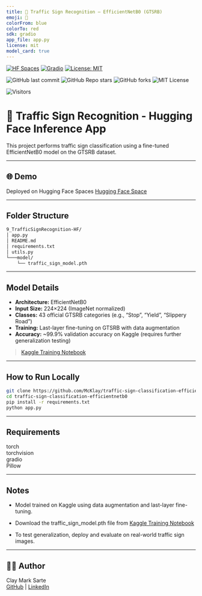 ```yaml
---
title: 🚦 Traffic Sign Recognition – EfficientNetB0 (GTSRB)
emoji: 🚗
colorFrom: blue
colorTo: red
sdk: gradio
app_file: app.py
license: mit
model_card: true
---
```


[![HF Spaces](https://img.shields.io/badge/🤗%20HuggingFace-Space-blue?logo=huggingface&style=flat-square)](https://github.com/McKlay/traffic-sign-classification-efficientnetb0)
[![Gradio](https://img.shields.io/badge/Built%20with-Gradio-orange?logo=gradio&style=flat-square)](https://www.gradio.app/)
[![License: MIT](https://img.shields.io/badge/License-MIT-yellow.svg)](https://opensource.org/licenses/MIT)

![GitHub last commit](https://img.shields.io/github/last-commit/McKlay/traffic-sign-classification-efficientnetb0)
![GitHub Repo stars](https://img.shields.io/github/stars/McKlay/traffic-sign-classification-efficientnetb0?style=social)
![GitHub forks](https://img.shields.io/github/forks/McKlay/traffic-sign-classification-efficientnetb0?style=social)
![MIT License](https://img.shields.io/github/license/McKlay/traffic-sign-classification-efficientnetb0)

![Visitors](https://visitor-badge.laobi.icu/badge?page_id=McKlay.traffic-sign-classification-efficientnetb0)

# 🚦 Traffic Sign Recognition - Hugging Face Inference App

This project performs traffic sign classification using a fine-tuned EfficientNetB0 model on the GTSRB dataset.

---

## 🌐 Demo
Deployed on Hugging Face Spaces [Hugging Face Space](https://huggingface.co/spaces/McKlay/traffic-sign-classification-efficientnetb0)

---

## Folder Structure
```bash
9_TrafficSignRecognition-HF/
│ app.py
│ README.md
│ requirements.txt
│ utils.py
└───model/
    └── traffic_sign_model.pth
```

---

## Model Details

- **Architecture:** EfficientNetB0
- **Input Size:** 224×224 (ImageNet normalized)
- **Classes:** 43 official GTSRB categories (e.g., “Stop”, “Yield”, “Slippery Road”)
- **Training:** Last-layer fine-tuning on GTSRB with data augmentation
- **Accuracy:** ~99.9% validation accuracy on Kaggle (requires further generalization testing)

> [Kaggle Training Notebook](https://www.kaggle.com/code/claymarksarte/traffic-sign-recognition-with-efficientnetb0)


---

## How to Run Locally

```bash
git clone https://github.com/McKlay/traffic-sign-classification-efficientnetb0.git
cd traffic-sign-classification-efficientnetb0
pip install -r requirements.txt
python app.py
```

---

## Requirements

torch  
torchvision  
gradio  
Pillow

---

## Notes

- Model trained on Kaggle using data augmentation and last-layer fine-tuning.

- Download the traffic_sign_model.pth file from [Kaggle Training Notebook](https://www.kaggle.com/code/claymarksarte/traffic-sign-recognition-with-efficientnetb0)

- To test generalization, deploy and evaluate on real-world traffic sign images.

---

## 🧑‍💻 Author

Clay Mark Sarte  
[GitHub](https://github.com/McKlay) | [LinkedIn](https://www.linkedin.com/in/clay-mark-sarte-283855147/)





